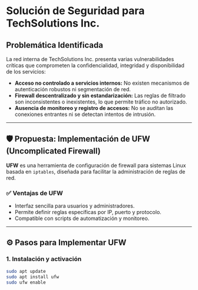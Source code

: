 # Solución de Seguridad para TechSolutions Inc.

## Problemática Identificada

La red interna de TechSolutions Inc. presenta varias vulnerabilidades críticas que comprometen la confidencialidad, integridad y disponibilidad de los servicios:

- **Acceso no controlado a servicios internos:** No existen mecanismos de autenticación robustos ni segmentación de red.
- **Firewall descentralizado y sin estandarización:** Las reglas de filtrado son inconsistentes o inexistentes, lo que permite tráfico no autorizado.
- **Ausencia de monitoreo y registro de accesos:** No se auditan las conexiones entrantes ni se detectan intentos de intrusión.

---

## 🛡️ Propuesta: Implementación de UFW (Uncomplicated Firewall)

**UFW** es una herramienta de configuración de firewall para sistemas Linux basada en `iptables`, diseñada para facilitar la administración de reglas de red.

### ✅ Ventajas de UFW

- Interfaz sencilla para usuarios y administradores.
- Permite definir reglas específicas por IP, puerto y protocolo.
- Compatible con scripts de automatización y monitoreo.

---

## ⚙️ Pasos para Implementar UFW

### 1. **Instalación y activación**

```bash
sudo apt update
sudo apt install ufw
sudo ufw enable

